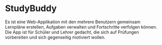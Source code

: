 # StudyBuddy
Es ist eine Web-Applikation mit den mehrere Benutzern gemeinsam Lernpläne erstellen, Aufgaben verwalten und Fortschritte verfolgen können. Die App ist für Schüler und Lehrer gedacht, die sich auf Prüfungen vorbereiten und sich gegenseitig motiviert wollen. 
